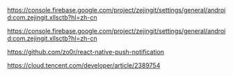 <https://console.firebase.google.com/project/zejingit/settings/general/android:com.zejingit.xllsctb?hl=zh-cn>

<https://console.firebase.google.com/project/zejingit/settings/general/android:com.zejingit.xllsctb?hl=zh-cn>

<https://github.com/zo0r/react-native-push-notification>

<https://cloud.tencent.com/developer/article/2389754>
